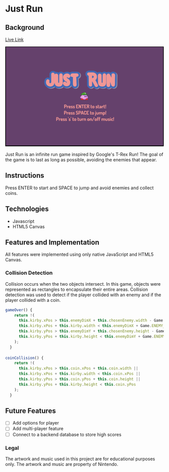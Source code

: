 # Just Run

## Background
[Live Link](http://maggiechen.me/JustRun/)

![Game Image](./images/just_run_game_image.png)


Just Run is an infinite run game inspired by Google's T-Rex Run! The goal of the game is to last as long as possible, avoiding the enemies that appear.

## Instructions
Press ENTER to start and SPACE to jump and avoid enemies and collect coins.

## Technologies
- Javascript
- HTML5 Canvas


## Features and Implementation

All features were implemented using only native JavaScript and HTML5 Canvas.


### Collision Detection

Collision occurs when the two objects intersect. In this game, objects were represented as rectangles to encapsulate their entire areas. Collision detection was used to detect if the player collided with an enemy and if the player collided with a coin.

```JavaScript
gameOver() {
    return !(
      this.kirby.xPos > this.enemyDimX + this.chosenEnemy.width - Game.ENEMY_OFFSET.xOffset ||
      this.kirby.xPos + this.kirby.width < this.enemyDimX + Game.ENEMY_OFFSET.xOffset ||
      this.kirby.yPos > this.enemyDimY + this.chosenEnemy.height - Game.ENEMY_OFFSET.yOffset ||
      this.kirby.yPos + this.kirby.height < this.enemyDimY + Game.ENEMY_OFFSET.yOffset
    );
  }

coinCollision() {
    return !(
      this.kirby.xPos > this.coin.xPos + this.coin.width ||
      this.kirby.xPos + this.kirby.width < this.coin.xPos ||
      this.kirby.yPos > this.coin.yPos + this.coin.height ||
      this.kirby.yPos + this.kirby.height < this.coin.yPos
    );
  }
```

## Future Features
- [ ] Add options for player
- [ ] Add multi-player feature
- [ ] Connect to a backend database to store high scores

### Legal

The artwork and music used in this project are for educational purposes only. The artwork and music are property of Nintendo.



